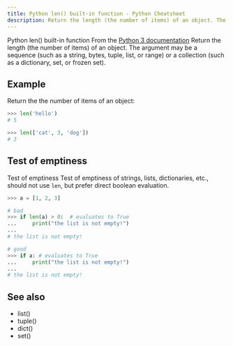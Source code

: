 ```yaml
---
title: Python len() built-in function - Python Cheatsheet
description: Return the length (the number of items) of an object. The argument may be a sequence (such as a string, bytes, tuple, list, or range) or a collection (such as a dictionary, set, or frozen set).
---
```


<base-title :title="frontmatter.title" :description="frontmatter.description">
Python len() built-in function
</base-title>

<base-disclaimer>
  <base-disclaimer-title>
    From the <a target="_blank" href="https://docs.python.org/3/library/functions.html#len">Python 3 documentation</a>
  </base-disclaimer-title>
  <base-disclaimer-content>
   Return the length (the number of items) of an object. The argument may be a sequence (such as a string, bytes, <router-link to="/builtin/tuple">tuple</router-link>, <router-link to="/builtin/list">list</router-link>, or <router-link to="/builtin/range">range</router-link>) or a collection (such as a <router-link to="/builtin/dict">dictionary</router-link>, <router-link to="/builtin/set">set</router-link>, or <router-link to="/builtin/frozenset">frozen set</router-link>).
  </base-disclaimer-content>
</base-disclaimer>

## Example

Return the the number of items of an object:

```python
>>> len('hello')
# 5

>>> len(['cat', 3, 'dog'])
# 3
```

## Test of emptiness

<base-warning>
  <base-warning-title>Test of emptiness</base-warning-title>
    <base-warning-content>
      Test of emptiness of strings, lists, dictionaries, etc., should not use
    <code>len</code>, but prefer direct boolean evaluation.
  </base-warning-content>
</base-warning>

```python
>>> a = [1, 2, 3]

# bad
>>> if len(a) > 0:  # evaluates to True
...     print("the list is not empty!")
...
# the list is not empty!

# good
>>> if a: # evaluates to True
...     print("the list is not empty!")
...
# the list is not empty!
```

## See also

- <router-link to="/builtin/list">list()</router-link>
- <router-link to="/builtin/tuple">tuple()</router-link>
- <router-link to="/builtin/dict">dict()</router-link>
- <router-link to="/builtin/set">set()</router-link>
